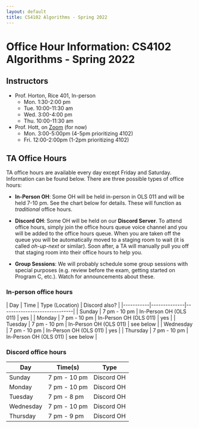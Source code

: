 ```yaml
---
layout: default
title: CS4102 Algorithms - Spring 2022 
---
```

# Office Hour Information: CS4102 Algorithms - Spring 2022

## Instructors

* Prof. Horton, Rice 401, In-person
   * Mon. 1:30-2:00 pm
   * Tue. 10:00-11:30 am
   * Wed. 3:00-4:00 pm
   * Thu. 10:00-11:30 am 
* Prof. Hott, on [Zoom](https://virginia.zoom.us/my/jrhott) (for now)
   * Mon. 3:00-5:00pm (4-5pm prioritizing 4102)
   * Fri. 12:00-2:00pm (1-2pm prioritizing 4102)

## TA Office Hours

TA office hours are available every day except Friday and Saturday. Information can be found below. There are three possible types of office hours:

- **In-Person OH**: Some OH will be held in-person in OLS 011 and will be held 7-10 pm. See the chart below for details. These will function as *traditional* office hours.

- **Discord OH**: Some OH will be held on our **Discord Server**. To attend office hours, simply join the office hours queue voice channel and you will be added to the office hours queue. When you are taken off the queue you will be automatically moved to a staging room to wait (it is called *oh-up-next* or similar). Soon after, a TA will manually pull you off that staging room into their office hours to help you.

- **Group Sessions**: We will probably schedule some group sessions with special purposes (e.g. review before the exam, getting started on Program C, etc.).  Watch for announcements about these.

### In-person office hours

| Day       | Time         | Type (Location)        | Discord also? |
|-----------|--------------|------------------------------|
| Sunday    | 7 pm - 10 pm | In-Person OH (OLS 011) | yes |
| Monday    | 7 pm - 10 pm | In-Person OH (OLS 011) | yes |
| Tuesday   | 7 pm - 10 pm | In-Person OH (OLS 011) | see below |
| Wednesday | 7 pm - 10 pm | In-Person OH (OLS 011) | yes |
| Thursday  | 7 pm - 10 pm | In-Person OH (OLS 011) | see below |

### Discord office hours

| Day       | Time(s)      | Type       |
|-----------|--------------|------------|
| Sunday    | 7 pm - 10 pm | Discord OH |
| Monday    | 7 pm - 10 pm | Discord OH |
| Tuesday   | 7 pm - 8 pm  | Discord OH |
| Wednesday | 7 pm - 10 pm | Discord OH |
| Thursday  | 7 pm - 9 pm  | Discord OH |